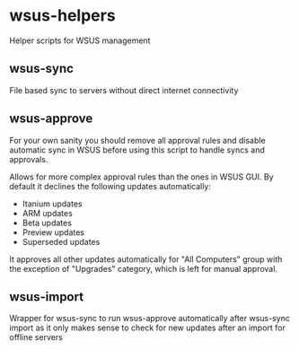 # wsus-helpers
Helper scripts for WSUS management

## wsus-sync
File based sync to servers without direct internet connectivity

## wsus-approve
For your own sanity you should remove all approval rules and disable automatic sync in WSUS before using this script to handle syncs and approvals.

Allows for more complex approval rules than the ones in WSUS GUI. By default it declines the following updates automatically:
* Itanium updates
* ARM updates
* Beta updates
* Preview updates
* Superseded updates

It approves all other updates automatically for "All Computers" group with the exception of "Upgrades" category, which is left for manual approval.

## wsus-import
Wrapper for wsus-sync to run wsus-approve automatically after wsus-sync import as it only makes sense to check for new updates after an import for offline servers
